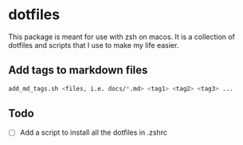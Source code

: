 # dotfiles

This package is meant for use with zsh on macos. It is a collection of dotfiles and scripts that I use to make my life easier.

## Add tags to markdown files

```zsh
add_md_tags.sh <files, i.e. docs/*.md> <tag1> <tag2> <tag3> ...
```

## Todo

- [ ] Add a script to install all the dotfiles in .zshrc